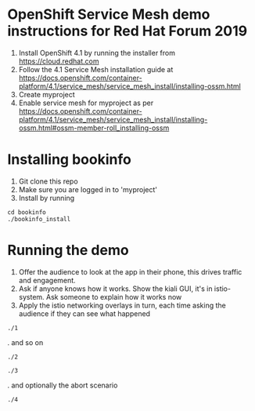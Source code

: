 # OpenShift Service Mesh demo instructions for Red Hat Forum 2019
1. Install OpenShift 4.1 by running the installer from https://cloud.redhat.com
2. Follow the 4.1 Service Mesh installation guide at https://docs.openshift.com/container-platform/4.1/service_mesh/service_mesh_install/installing-ossm.html
3. Create myproject
4. Enable service mesh for myproject as per https://docs.openshift.com/container-platform/4.1/service_mesh/service_mesh_install/installing-ossm.html#ossm-member-roll_installing-ossm

# Installing bookinfo
1. Git clone this repo
2. Make sure you are logged in to 'myproject'
3. Install by running
``` 
cd bookinfo 
./bookinfo_install 
```
# Running the demo
1. Offer the audience to look at the app in their phone, this drives traffic and engagement.
2. Ask if anyone knows how it works. Show the kiali GUI, it's in istio-system. Ask someone to explain how it works now
3. Apply the istio networking overlays in turn, each time asking the audience if they can see what happened 
``` 
./1
```
. and so on
``` 
./2
```
``` 
./3
```
. and optionally the abort scenario
``` 
./4
```

